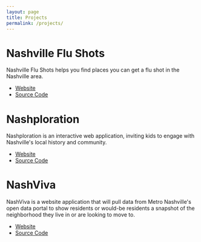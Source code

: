 ```yaml
---
layout: page
title: Projects
permalink: /projects/
---
```


# Nashville Flu Shots

Nashville Flu Shots helps you find places you can get a flu shot in the Nashville area.

* [Website](http://www.nashvilleflushots.org/)
* [Source Code](https://github.com/code-for-nashville/flushots2013)

# Nashploration

Nashploration is an interactive web application, inviting kids to engage with Nashville's local history and community.

* [Website](http://nashploration.com/)
* [Source Code](https://github.com/nathanhood/nashploration)

# NashViva

NashViva is a website application that will pull data from Metro Nashville's open data portal to show residents or would-be residents a snapshot of the neighborhood they live in or are looking to move to.

* [Website](http://nashviva.codefornashville.org/)
* [Source Code](https://github.com/code-for-nashville/nashviva)
